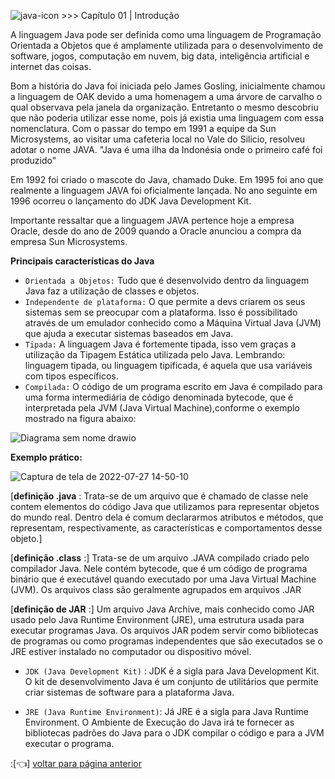 ![java-icon](https://user-images.githubusercontent.com/40298927/174925141-07490c3f-d64f-4db3-b6b5-e32329127264.png)  >>> Capítulo 01 | Introdução

<p> 
A linguagem Java pode ser definida como uma linguagem de Programação Orientada a Objetos que é amplamente utilizada para o desenvolvimento de software, jogos, computação em nuvem, big data, inteligência artificial e internet das coisas. 

Bom a história do Java foi iniciada pelo James Gosling, inicialmente chamou a linguagem de OAK devido a uma homenagem a uma árvore de carvalho o qual observava pela janela da organização. Entretanto o mesmo descobriu que não poderia utilizar esse nome, pois já existia uma linguagem com essa nomenclatura. Com o passar do tempo em 1991 a equipe da Sun Microsystems, ao visitar uma cafeteria local no Vale do Silicio, resolveu adotar o nome JAVA. "Java é uma ilha da Indonésia onde o primeiro café foi produzido"

Em 1992 foi criado o mascote do Java, chamado Duke. Em 1995 foi ano que realmente a linguagem JAVA foi oficialmente lançada. No ano seguinte em 1996 ocorreu o lançamento do JDK Java Development Kit. 

Importante ressaltar que a linguagem JAVA pertence hoje a empresa Oracle, desde do ano de 2009 quando a Oracle anunciou a compra da empresa Sun Microsystems. 
</p>

**Principais características do Java**
* `Orientada a Objetos:` Tudo que é desenvolvido dentro da linguagem Java faz a utilização de classes e objetos.
* `Independente de plataforma:` O que permite a devs criarem os seus sistemas sem se preocupar com a plataforma. Isso é possibilitado através de um emulador conhecido como a Máquina Virtual Java (JVM) que ajuda a executar sistemas baseados em Java.
* `Tipada:` A linguagem Java é fortemente tipada, isso vem graças a utilização da Tipagem Estática utilizada pelo Java. Lembrando: linguagem tipada, ou linguagem tipificada, é aquela que usa variáveis com tipos específicos.
* `Compilada:` O código de um programa escrito em Java é compilado para uma forma intermediária de código denominada bytecode, que é interpretada pela JVM (Java Virtual Machine),conforme o exemplo mostrado na figura abaixo:

![Diagrama sem nome drawio](https://user-images.githubusercontent.com/40298927/181348767-c0301992-31f2-4a36-a5ec-a62a542813d1.png)

**Exemplo prático:** 

![Captura de tela de 2022-07-27 14-50-10](https://user-images.githubusercontent.com/40298927/181336869-af322f58-7388-4414-95fb-542e9b4d0397.png)


[**definição .java** : Trata-se de um arquivo que é chamado de classe nele contem elementos do código Java que utilizamos para representar objetos do mundo real. Dentro dela é comum declararmos atributos e métodos, que representam, respectivamente, as características e comportamentos desse objeto.]

[**definição .class** :] Trata-se de um arquivo .JAVA compilado criado pelo compilador Java. Nele contém bytecode, que é um código de programa binário que é executável quando executado por uma Java Virtual Machine (JVM). Os arquivos class são geralmente agrupados em arquivos .JAR

[**definição de JAR** :] Um arquivo Java Archive, mais conhecido como JAR usado pelo Java Runtime Environment (JRE), uma estrutura usada para executar programas Java. Os arquivos JAR podem servir como bibliotecas de programas ou como programas independentes que são executados se o JRE estiver instalado no computador ou dispositivo móvel.

* `JDK (Java Development Kit)` : JDK é a sigla para Java Development Kit. O kit de desenvolvimento Java é um conjunto de utilitários que permite criar sistemas de software para a plataforma Java.

* `JRE (Java Runtime Environment)`: Já JRE é a sigla para Java Runtime Environment. O Ambiente de Execução do Java irá te fornecer as bibliotecas padrões do Java para o JDK compilar o código e para a JVM executar o programa.


:[👈] <a href="https://github.com/agathapaiiva/blog-java/wiki"> voltar para página anterior </a>
